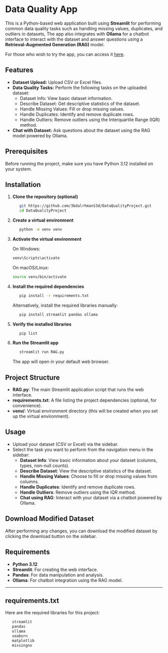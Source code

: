 # Data Quality App

This is a Python-based web application built using
**Streamlit** for performing common data quality tasks such as handling missing values, duplicates,
and outliers in datasets, The app also integrates with **Ollama** for a chatbot
interface to interact with the dataset and answer questions using a **Retrieval-Augmented Generation (RAG)** model.

For those who wish to try the app, you can access it [here](https://dataqualityproject.streamlit.app/).

## Features

- **Dataset Upload:** Upload CSV or Excel files.
- **Data Quality Tasks:** Perform the following tasks on the uploaded dataset:
  - Dataset Info: View basic dataset information.
  - Describe Dataset: Get descriptive statistics of the dataset.
  - Handle Missing Values: Fill or drop missing values.
  - Handle Duplicates: Identify and remove duplicate rows.
  - Handle Outliers: Remove outliers using the Interquartile Range (IQR) method.
- **Chat with Dataset:** Ask questions about the dataset using the RAG model powered by Ollama.

## Prerequisites

Before running the project, make sure you have Python 3.12 installed on your system.

## Installation

1. **Clone the repository (optional)**

   ```bash
      git https://github.com/3bdalrhmanS3d/DataQualityProject.git
      cd DataQualityProject
   ```

2. **Create a virtual environment**

   ```bash
      python -m venv venv
   ```

3. **Activate the virtual environment**

   On Windows:

   ```bash
   venv\Scripts\activate
   ```

   On macOS/Linux:

   ```bash
   source venv/bin/activate
   ```

4. **Install the required dependencies**

   ```bash
      pip install -r requirements.txt
   ```

   Alternatively, install the required libraries manually:

   ```bash
      pip install streamlit pandas ollama
   ```

5. **Verify the installed libraries**

   ```bash
      pip list
   ```

6. **Run the Streamlit app**

   ```bash
      streamlit run RAG.py
   ```

   The app will open in your default web browser.

## Project Structure

- **RAG.py**: The main Streamlit application script that runs the web interface.
- **requirements.txt**: A file listing the project dependencies (optional, for convenience).
- **venv/**: Virtual environment directory (this will be created when you set up the virtual environment).

## Usage

- Upload your dataset (CSV or Excel) via the sidebar.
- Select the task you want to perform from the navigation menu in the sidebar:
  - **Dataset Info**: View basic information about your dataset (columns, types, non-null counts).
  - **Describe Dataset**: View the descriptive statistics of the dataset.
  - **Handle Missing Values**: Choose to fill or drop missing values from columns.
  - **Handle Duplicates**: Identify and remove duplicate rows.
  - **Handle Outliers**: Remove outliers using the IQR method.
  - **Chat using RAG**: Interact with your dataset via a chatbot powered by Ollama.

## Download Modified Dataset

After performing any changes, you can download the modified dataset by clicking the download button on the sidebar.

## Requirements

- **Python 3.12**
- **Streamlit**: For creating the web interface.
- **Pandas**: For data manipulation and analysis.
- **Ollama**: For chatbot integration using the RAG model.

---

## requirements.txt

Here are the required libraries for this project:

```txt
   streamlit
   pandas
   ollama
   seaborn
   matplotlib
   missingno
```
